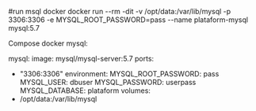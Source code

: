 #run msql docker 
docker run --rm -dit -v /opt/data:/var/lib/mysql -p 3306:3306 -e MYSQL_ROOT_PASSWORD=pass --name plataform-mysql mysql:5.7

Compose docker mysql:

mysql:
  image: mysql/mysql-server:5.7
  ports:
   - "3306:3306"
  environment:
    MYSQL_ROOT_PASSWORD: pass
    MYSQL_USER: dbuser
    MYSQL_PASSWORD: userpass
    MYSQL_DATABASE: plataform
  volumes:
   - /opt/data:/var/lib/mysql

